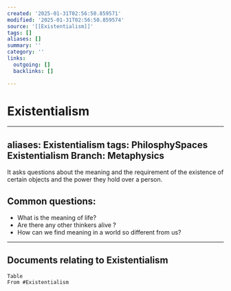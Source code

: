 ```yaml
---
created: '2025-01-31T02:56:50.859571'
modified: '2025-01-31T02:56:50.859574'
source: '[[Existentialism]]'
tags: []
aliases: []
summary: ''
category: ''
links:
  outgoing: []
  backlinks: []

---
```


# Existentialism

---
aliases: Existentialism
tags: PhilosphySpaces Existentialism
Branch: Metaphysics
---
It asks questions about the meaning and the requirement of the existence of certain objects and the power they hold over a person.


## Common questions:
- What is the meaning of life?
- Are there any other thinkers alive ?
- How can we find meaning in a world so different from us?








___
## Documents relating to Existentialism 
```dataview
Table
From #Existentialism   
```
